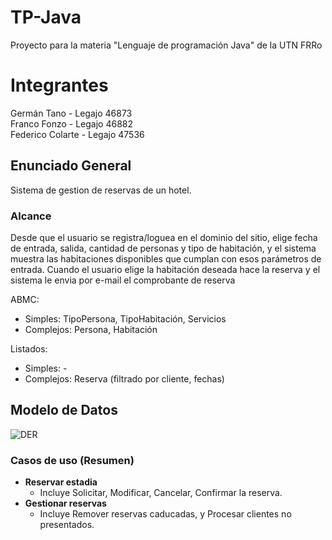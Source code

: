 # TP-Java
Proyecto para la materia "Lenguaje de programación Java" de la UTN FRRo

# Integrantes
Germán Tano - Legajo 46873  
Franco Fonzo - Legajo 46882  
Federico Colarte - Legajo 47536

## **Enunciado General**

Sistema de gestion de reservas de un hotel. 

### **Alcance**
Desde que el usuario se registra/loguea en el dominio del sitio, elige fecha de entrada, salida, cantidad de personas y tipo de habitación, y el sistema muestra las habitaciones disponibles que cumplan con esos parámetros de entrada. Cuando el usuario elige la habitación deseada hace la reserva y el sistema le envia por e-mail el comprobante de reserva

ABMC:
- Simples: TipoPersona, TipoHabitación, Servicios
- Complejos: Persona, Habitación

Listados:
- Simples: -
- Complejos: Reserva (filtrado por cliente, fechas)

## **Modelo de Datos**

![DER](https://user-images.githubusercontent.com/81445495/163038762-b9ba03ca-673c-4a73-84a8-2f6e1b9c38c1.jpg)

### Casos de uso (Resumen)
- **Reservar estadia**
  - Incluye Solicitar, Modificar, Cancelar, Confirmar la reserva.
- **Gestionar reservas**
  - Incluye Remover reservas caducadas, y Procesar clientes no presentados.

